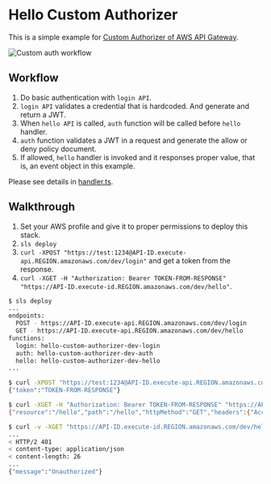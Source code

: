 # Hello Custom Authorizer

This is a simple example for [Custom Authorizer of AWS API Gateway](https://docs.aws.amazon.com/apigateway/latest/developerguide/apigateway-use-lambda-authorizer.html).

![Custom auth workflow](https://docs.aws.amazon.com/apigateway/latest/developerguide/images/custom-auth-workflow.png)

## Workflow

1. Do basic authentication with `login API`.
2. `login API` validates a credential that is hardcoded. And generate and return a JWT.
3. When `hello API` is called, `auth` function will be called before `hello` handler.
4. `auth` function validates a JWT in a request and generate the allow or deny policy document.
5. If allowed, `hello` handler is invoked and it responses proper value, that is, an event object in this example.

Please see details in [handler.ts](handler.ts).

## Walkthrough

1. Set your AWS profile and give it to proper permissions to deploy this stack.
2. `sls deploy`
3. `curl -XPOST "https://test:1234@API-ID.execute-api.REGION.amazonaws.com/dev/login"` and get a token from the response.
4. `curl -XGET -H "Authorization: Bearer TOKEN-FROM-RESPONSE" "https://API-ID.execute-id.REGION.amazonaws.com/dev/hello"`.

```bash
$ sls deploy
...
endpoints:
  POST - https://API-ID.execute-api.REGION.amazonaws.com/dev/login
  GET - https://API-ID.execute-api.REGION.amazonaws.com/dev/hello
functions:
  login: hello-custom-authorizer-dev-login
  auth: hello-custom-authorizer-dev-auth
  hello: hello-custom-authorizer-dev-hello
...

$ curl -XPOST "https://test:1234@API-ID.execute-api.REGION.amazonaws.com/dev/login"
{"token":"TOKEN-FROM-RESPONSE"}

$ curl -XGET -H "Authorization: Bearer TOKEN-FROM-RESPONSE" "https://API-ID.execute-id.REGION.amazonaws.com/dev/hello"
{"resource":"/hello","path":"/hello","httpMethod":"GET","headers":{"Accept":"*/*","Authorization":"Bearer TOKEN-FROM-RESPONSE",...},...}

$ curl -v -XGET "https://API-ID.execute-id.REGION.amazonaws.com/dev/hello"
...
< HTTP/2 401
< content-type: application/json
< content-length: 26
...
{"message":"Unauthorized"}
```
